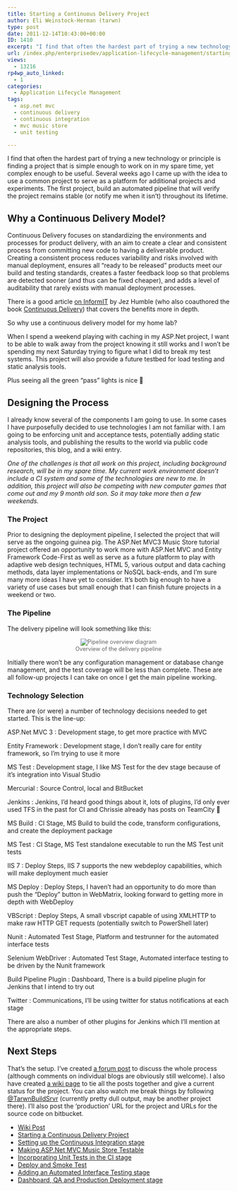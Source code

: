 ```yaml
---
title: Starting a Continuous Delivery Project
author: Eli Weinstock-Herman (tarwn)
type: post
date: 2011-12-14T10:43:00+00:00
ID: 1410
excerpt: "I find that often the hardest part of trying a new technology or principle is finding a project that is simple enough to work on in my spare time, yet complex enough to be useful. Several weeks ago I came up with the idea to use a common project to serve as a platform for additional projects and experiments. The first project, build an automated pipeline that will verify the project remains stable (or notify me when it isn't) throughout its lifetime."
url: /index.php/enterprisedev/application-lifecycle-management/starting-a-continuous-delivery-project/
views:
  - 13216
rp4wp_auto_linked:
  - 1
categories:
  - Application Lifecycle Management
tags:
  - asp.net mvc
  - continuous delivery
  - continuous integration
  - mvc music store
  - unit testing

---
```

I find that often the hardest part of trying a new technology or principle is finding a project that is simple enough to work on in my spare time, yet complex enough to be useful. Several weeks ago I came up with the idea to use a common project to serve as a platform for additional projects and experiments. The first project, build an automated pipeline that will verify the project remains stable (or notify me when it isn&#8217;t) throughout its lifetime.

## Why a Continuous Delivery Model?

Continuous Delivery focuses on standardizing the environments and processes for product delivery, with an aim to create a clear and consistent process from committing new code to having a deliverable product. Creating a consistent process reduces variability and risks involved with manual deployment, ensures all &#8220;ready to be released&#8221; products meet our build and testing standards, creates a faster feedback loop so that problems are detected sooner (and thus can be fixed cheaper), and adds a level of auditability that rarely exists with manual deployment processes. 

There is a good article [on InformIT][1] by Jez Humble (who also coauthored the book [Continuous Delivery][2]) that covers the benefits more in depth.

So why use a continuous delivery model for my home lab? 

When I spend a weekend playing with caching in my ASP.Net project, I want to be able to walk away from the project knowing it still works and I won&#8217;t be spending my next Saturday trying to figure what I did to break my test systems. This project will also provide a future testbed for load testing and static analysis tools. 

Plus seeing all the green &#8220;pass&#8221; lights is nice 🙂

## Designing the Process

I already know several of the components I am going to use. In some cases I have purposefully decided to use technologies I am not familiar with. I am going to be enforcing unit and acceptance tests, potentially adding static analysis tools, and publishing the results to the world via public code repositories, this blog, and a wiki entry.

_One of the challenges is that all work on this project, including background research, will be in my spare time. My current work environment doesn&#8217;t include a CI system and some of the technologies are new to me. In addition, this project will also be competing with new computer games that come out and my 9 month old son. So it may take more then a few weekends._

### The Project

Prior to designing the deployment pipeline, I selected the project that will serve as the ongoing guinea pig. The ASP.Net MVC3 Music Store tutorial project offered an opportunity to work more with ASP.Net MVC and Entity Framework Code-First as well as serve as a future platform to play with adaptive web design techniques, HTML 5, various output and data caching methods, data layer implementations or NoSQL back-ends, and I&#8217;m sure many more ideas I have yet to consider. It&#8217;s both big enough to have a variety of use cases but small enough that I can finish future projects in a weekend or two.

### The Pipeline

The delivery pipeline will look something like this:

<div style="text-align: center; font-size: .9em; color: #666666;">
  <img src="http://tiernok.com/LTDBlog/ContinuousDelivery/Overview.png" title="Pipeline overview diagram" /><br /> Overview of the delivery pipeline
</div>

Initially there won&#8217;t be any configuration management or database change management, and the test coverage will be less than complete. These are all follow-up projects I can take on once I get the main pipeline working.

### Technology Selection

There are (or were) a number of technology decisions needed to get started. This is the line-up:

ASP.Net MVC 3
:   Development stage, to get more practice with MVC

Entity Framework
:   Development stage, I don&#8217;t really care for entity framework, so I&#8217;m trying to use it more

MS Test
:   Development stage, I like MS Test for the dev stage because of it&#8217;s integration into Visual Studio

Mercurial
:   Source Control, local and BitBucket

Jenkins
:   Jenkins, I&#8217;d heard good things about it, lots of plugins, I&#8217;d only ever used TFS in the past for CI and Chrissie already has posts on TeamCity 🙂

MS Build
:   CI Stage, MS Build to build the code, transform configurations, and create the deployment package

MS Test
:   CI Stage, MS Test standalone executable to run the MS Test unit tests

IIS 7
:   Deploy Steps, IIS 7 supports the new webdeploy capabilities, which will make deployment much easier

MS Deploy
:   Deploy Steps, I haven&#8217;t had an opportunity to do more than push the &#8220;Deploy&#8221; button in WebMatrix, looking forward to getting more in depth with WebDeploy

VBScript
:   Deploy Steps, A small vbscript capable of using XMLHTTP to make raw HTTP GET requests (potentially switch to PowerShell later)

Nunit
:   Automated Test Stage, Platform and testrunner for the automated interface tests

Selenium WebDriver
:   Automated Test Stage, Automated interface testing to be driven by the Nunit framework

Build Pipeline Plugin
:   Dashboard, There is a build pipeline plugin for Jenkins that I intend to try out

Twitter
:   Communications, I&#8217;ll be using twitter for status notifications at each stage

There are also a number of other plugins for Jenkins which I&#8217;ll mention at the appropriate steps.

## Next Steps

That&#8217;s the setup. I&#8217;ve created [a forum post][3] to discuss the whole process (although comments on individual blogs are obviously still welcome). I also have created [a wiki page][4] to tie all the posts together and give a current status for the project. You can also watch me break things by following [@TarwnBuildSrvr][5] (currently pretty dull output, may be another project there). I&#8217;ll also post the &#8216;production&#8217; URL for the project and URLs for the source code on bitbucket.

<ul class="thelist">
  <li>
    <a href="http://wiki.ltd.local/index.php/Eli%27s_Continuous_Delivery_Project" title="Wiki post for Eli's Continuous Delivery Project">Wiki Post</a>
  </li>
  <li class="cur">
    <a href="/index.php/EnterpriseDev/application-lifecycle-management/starting-a-continuous-delivery-project" title="Starting a Continuous Delivery Project">Starting a Continuous Delivery Project</a>
  </li>
  <li>
    <a href="/index.php/EnterpriseDev/application-lifecycle-management/continuous-delivery-project-setting-up" title="Setting up the Continuous Integration stage">Setting up the Continuous Integration stage</a>
  </li>
  <li>
    <a href="/index.php/EnterpriseDev/UnitTest/continuous-delivery-project-making-mvcmusicstore" title="Making ASP.Net MVC Music Store Testable">Making ASP.Net MVC Music Store Testable</a>
  </li>
  <li>
    <a href="/index.php/EnterpriseDev/UnitTest/continuous-delivery-project-incorporating-the" title="Incorporating Unit Tests in the CI stage">Incorporating Unit Tests in the CI stage</a>
  </li>
  <li>
    <a href="/index.php/EnterpriseDev/application-lifecycle-management/continuous-delivery-project-deploy-and" title="Deploy and Smoke Test">Deploy and Smoke Test</a>
  </li>
  <li>
    <a href="/index.php/EnterpriseDev/application-lifecycle-management/continuous-delivery-adding-an-automated" title="Adding an Automated Interface Testing stage">Adding an Automated Interface Testing stage</a>
  </li>
  <li>
    <a href="/index.php/EnterpriseDev/application-lifecycle-management/continuous-delivery-dashboard-qa-and" title="Dashboard, QA and Production Deployment stage">Dashboard, QA and Production Deployment stage</a>
  </li>
</ul>

 [1]: http://www.informit.com/articles/article.aspx?p=1641923 "Continuous Delivery: The Value Proposition"
 [2]: http://www.amazon.com/Continuous-Delivery-Deployment-Automation-Addison-Wesley/dp/0321601912/ "Continuous Delivery at Amazon"
 [3]: http://forum.ltd.local/viewtopic.php?f=121&t=15760 "Forum post for discussion"
 [4]: http://wiki.ltd.local/index.php/Eli%27s_Continuous_Delivery_Project "Wiki post for Eli's Continuous Delivery Project"
 [5]: http://twitter.com/TarwnBuildSrvr "Eli's Build Server on Twitter"